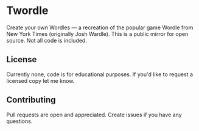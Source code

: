 # Twordle
Create your own Wordles — a recreation of the popular game Wordle from New York Times (originally Josh Wardle). This is a public mirror for open source. Not all code is included.

## License
Currently none, code is for educational purposes. If you'd like to request a licensed copy let me know.

## Contributing
Pull requests are open and appreciated. Create issues if you have any questions.
